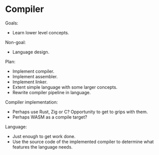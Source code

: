 # Compiler

Goals:

- Learn lower level concepts.

Non-goal:

- Language design.

Plan:

- Implement compiler.
- Implement assembler.
- Implement linker.
- Extent simple language with some larger concepts.
- Rewrite compiler pipeline in language.

Compiler implementation:

- Perhaps use Rust, Zig or C? Opportunity to get to grips with them.
- Perhaps WASM as a compile target?

Language:

- Just enough to get work done.
- Use the source code of the implemented compiler to determine what features the language needs.
